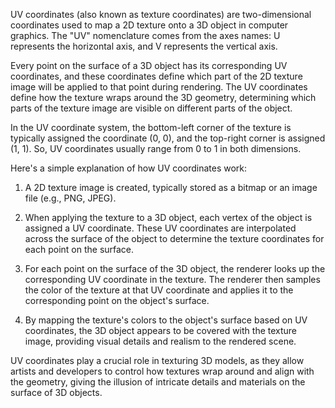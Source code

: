 UV coordinates (also known as texture coordinates) are two-dimensional coordinates used to map a 2D texture onto a 3D object in computer graphics. The "UV" nomenclature comes from the axes names: U represents the horizontal axis, and V represents the vertical axis.

Every point on the surface of a 3D object has its corresponding UV coordinates, and these coordinates define which part of the 2D texture image will be applied to that point during rendering. The UV coordinates define how the texture wraps around the 3D geometry, determining which parts of the texture image are visible on different parts of the object.

In the UV coordinate system, the bottom-left corner of the texture is typically assigned the coordinate (0, 0), and the top-right corner is assigned (1, 1). So, UV coordinates usually range from 0 to 1 in both dimensions.

Here's a simple explanation of how UV coordinates work:

1. A 2D texture image is created, typically stored as a bitmap or an image file (e.g., PNG, JPEG).

2. When applying the texture to a 3D object, each vertex of the object is assigned a UV coordinate. These UV coordinates are interpolated across the surface of the object to determine the texture coordinates for each point on the surface.

3. For each point on the surface of the 3D object, the renderer looks up the corresponding UV coordinate in the texture. The renderer then samples the color of the texture at that UV coordinate and applies it to the corresponding point on the object's surface.

4. By mapping the texture's colors to the object's surface based on UV coordinates, the 3D object appears to be covered with the texture image, providing visual details and realism to the rendered scene.

UV coordinates play a crucial role in texturing 3D models, as they allow artists and developers to control how textures wrap around and align with the geometry, giving the illusion of intricate details and materials on the surface of 3D objects.